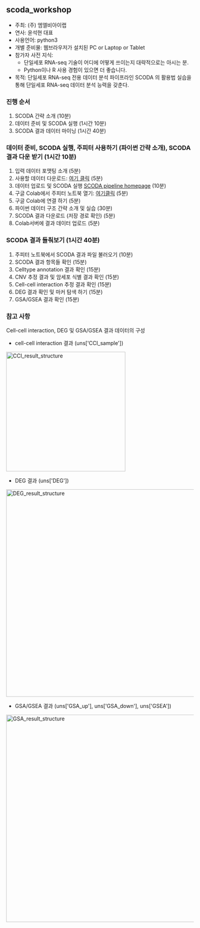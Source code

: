 ## scoda_workshop
- 주최: (주) 엠엘비아이랩
- 연사: 윤석현 대표
- 사용언어: python3
- 개별 준비물: 웹브라우저가 설치된 PC or Laptop or Tablet
- 참가자 사전 지식:
  - 단일세포 RNA-seq 기술이 어디에 어떻게 쓰이는지 대략적으로는 아시는 분.
  - Python이나 R 사용 경험이 있으면 더 좋습니다.
- 목적: 단일세포 RNA-seq 전용 데이터 분석 파이프라인 SCODA 의 활용법 실습을 통해 단일세포 RNA-seq 데이터 분석 능력을 갖춘다.

### 진행 순서
1. SCODA 간략 소개 (10분)
2. 데이터 준비 및 SCODA 실행 (1시간 10분)
3. SCODA 결과 데이터 마이닝 (1시간 40분)

### 데이터 준비, SCODA 실행, 주피터 사용하기 (파이썬 간략 소개), SCODA 결과 다운 받기 (1시간 10분)
1. 입력 데이터 포맷팅 소개 (5분)
2. 사용할 데이터 다운로드: [여기 클릭](https://drive.google.com/file/d/1DF_dGMSOi54eVc5_2DVxsWv71feFvgcb/view?usp=sharing) (5분)
3. 데이터 업로드 및 SCODA 실행 [SCODA pipeline homepage](https://mlbi-lab.net) (10분)
4. 구글 Colab에서 주피터 노트북 열기: [여기클릭](https://colab.research.google.com/github/combio-dku/scoda_explorer/blob/main/scoda_viz_practice_workshop.ipynb) (5분)
5. 구글 Colab에 연결 하기 (5분)
6. 파이썬 데이터 구조 간략 소개 및 실습 (30분)
7. SCODA 결과 다운로드 (저장 경로 확인) (5분)
8. Colab서버에 결과 데이터 업로드 (5분)

### SCODA 결과 들춰보기 (1시간 40분)
1. 주피터 노트북에서 SCODA 결과 파일 불러오기 (10분)
2. SCODA 결과 항목들 확인 (15분)
3. Celltype annotation 결과 확인 (15분)
4. CNV 추정 결과 및 암세포 식별 결과 확인 (15분)
5. Cell-cell interaction 추정 결과 확인 (15분)
6. DEG 결과 확인 및 마커 탐색 하기 (15분)
7. GSA/GSEA 결과 확인  (15분)

### 참고 사항

Cell-cell interaction, DEG 및 GSA/GSEA 결과 데이터의 구성
- cell-cell interaction 결과 (uns['CCI_sample'])
<img width="320" alt="CCI_result_structure" src="https://github.com/combio-dku/scoda_explorer/assets/82195405/65982226-cb15-434e-8116-00692e65ab74">

- DEG 결과 (uns['DEG'])
<img width="555" alt="DEG_result_structure" src="https://github.com/combio-dku/scoda_explorer/assets/82195405/8d092dcb-e127-4d13-9f27-4edceeae94a7">

- GSA/GSEA 결과 (uns['GSA_up'], uns['GSA_down'], uns['GSEA'])
<img width="555" alt="GSA_result_structure" src="https://github.com/combio-dku/scoda_explorer/assets/82195405/1d111fc8-ecaf-4f57-b0b9-94102b891498">

